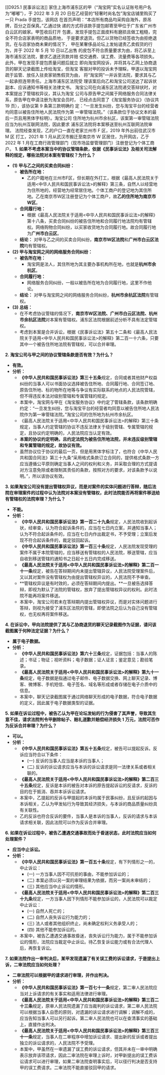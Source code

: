 [[D925.1 民事诉讼法]]
家住上海市浦东区的甲（“淘宝网”实名认证账号用户名为“嘟嘟”），于 2022 年 3
月 20 日在乙经营的“轻奢时尚名包”淘宝店铺里购买了一只 Prada 手提包，该网店
在首页声明：“本店所有商品均采购自海外，原吊牌，百分之百保真。”乙通过快
递的方式将该款手提包邮寄至甲位于广东省广州市白云区的娘家。甲签收后打开
包裹，发现手提包正面皮料有磨损且做工粗糙，完全不符合店家表明的商品质地，
于是要求退货。但乙以货物已经签收为由拒绝退货。在与店家协商未果的情况下，
甲在某奢侈品论坛上发帖谴责乙卖假货的行为，并于 2022 年 5 月 10 日以乙出售
的皮包不符合质量要求为由，将乙诉至上海市浦东区法院，要求乙退还货款并赔
偿交通费、误工费、流量费等各项损失。此外，甲在发现手提包质量问题后就立
即向淘宝网投诉，并将其与乙网上协商退货的聊天记录截图上传给淘宝，但淘宝
客服对甲的投诉未予理睬，甲遂以淘宝网疏于监管、放任入驻卖家销售假货为由，
将“淘宝网”一并诉至法院，要求其与乙一起承担连带责任。上海市浦东区法院受
理该案后向乙和淘宝公司送达了起诉状副本、应诉通知书等相关法律文书。
淘宝公司在向浦东区法院递交答辩状时，对本案提出了管辖权异议，其认为淘宝
公司与原告甲之间属于网络服务合同法律关系，原告甲在申请注册为淘宝会员时，
已经点击同意了《淘宝服务协议》（协议共 19 页），该协议第 9 条第三款明确约
定：“一旦发生纠纷，您与淘宝平台的经营者均同意以被告住所地人民法院作为第
一审管辖法院。”（该条款位于协议文本的最后一页且用黑体字标明）。淘宝公司
住所地为杭州市余杭区，该案第一审管辖法院应当为杭州互联网法院，因此要求
浦东区法院将本案移送至杭州互联网法院审理。
法院经查发现，乙的户口一直在老家兰州市 F 区，2019 年外出前往武汉市 M 区
打工，2021 年 1 月从武汉市搬迁至南京市 W 区居住，为开网店，乙于 2022 年 1
月在工商行政管理部门（现市场监督管理部门）注册登记为个体工商户。
**1. 如果不考虑本案当中的协议管辖条款，依据《民事诉讼法》及相关司法解释的规定，哪些法院对本案有管辖权？为什么？**
   * **(1) 甲与乙之间的买卖合同纠纷：**
      * **被告所在地：**
          * 乙的户籍地在兰州市F区，但长期在外打工，根据《最高人民法院关于适用<中华人民共和国民事诉讼法>的解释》第三条，自然人以经营地为住所地的，经营地为经常居住地。个体工商户的登记地为其住所地。乙在南京市W区注册登记为个体工商户，故**乙的住所地为南京市W区**。
      * **合同履行地：**
         * 根据《最高人民法院关于适用<中华人民共和国民事诉讼法>的解释》第十八条，买卖合同纠纷的被告住所地和合同履行地法院均有管辖权。网络购物合同纠纷，以买家收货地为合同履行地。故合同履行地为**广州市白云区**。
      * **结论：** 对甲与乙之间的买卖合同纠纷，**南京市W区法院**和**广州市白云区法院**均有管辖权。
   * **(2) 甲与淘宝网之间的网络服务合同纠纷：**
      * **被告所在地：**
          * 淘宝网是法人，其住所地为其主要办事机构所在地，也就是**杭州市余杭区**。
      * **合同履行地：**
         *  网络服务合同纠纷，一般以被告所在地为合同履行地，这里不作他论。
      * **结论：** 对甲与淘宝网之间的网络服务合同纠纷，**杭州市余杭区法院**有管辖权。
   * **(3) 总结：**
      *  在不考虑协议管辖的情况下，**南京市W区法院、广州市白云区法院、杭州市余杭区法院**对本案有管辖权。浦东区法院根据前述分析不具有法定管辖权。
      * 考虑到本案是合并诉讼，根据《民事诉讼法》第五十二条和《最高人民法院关于适用<中华人民共和国民事诉讼法>的解释》第二百一十六条，只要其中一个被告住所地法院有管辖权，可以合并审理。

**2. 淘宝公司与甲之间的协议管辖条款是否有效？为什么？**

   * **有效。**
   * **分析：**
       * **《中华人民共和国民事诉讼法》第三十五条**规定，合同或者其他财产权益纠纷的当事人可以书面协议选择被告住所地、合同履行地、合同签订地、原告住所地、标的物所在地等与争议有实际联系的地点的人民法院管辖，但不得违反本法对级别管辖和专属管辖的规定。
       * 本案中，淘宝网与甲在《淘宝服务协议》中约定了管辖条款，该条款明确约定：“一旦发生纠纷，您与淘宝平台的经营者均同意以被告住所地人民法院作为第一审管辖法院。”淘宝公司的住所地为杭州市余杭区。
       * 《最高人民法院关于适用<中华人民共和国民事诉讼法>的解释》第三十条规定，当事人约定管辖的协议不违反法律关于级别管辖、专属管辖的规定，且协议约定明确的，人民法院应当认定有效。
       * **本案的协议约定明确，且约定法院为被告住所地法院，并未违反级别管辖和专属管辖的规定，故协议有效。**
       *  虽然协议位于协议的最后一页，但是用黑体字标注了，也符合《中华人民共和国合同法》第三十九条“采用格式条款订立合同的，提供格式条款一方应当遵循公平原则确定当事人之间的权利和义务，并采取合理的方式提请对方注意免除或者限制其责任的条款，按照对方的要求，对该条款予以说明。”，所以该协议有效。

**3. 如果淘宝公司没有提出管辖权异议，而是对案件的实体问题进行答辩，随后法院在审理案件的过程中认为法院对本案没有管辖权，此时法院能否再将案件移送给有管辖权的法院审理？为什么？**

   * **不能。**
   * **分析：**
      * **《中华人民共和国民事诉讼法》第一百二十九条**规定，人民法院收到起诉状，经审查，认为符合起诉条件的，应当在七日内立案，并通知当事人；认为不符合起诉条件的，应当在七日内作出裁定书，不予受理；立案后发现不符合起诉条件的，裁定驳回起诉。
      * **《中华人民共和国民事诉讼法》第一百三十条**规定，人民法院发现受理的案件不属于本院管辖的，应当移送有管辖权的人民法院，移送管辖，应当自收到移送管辖的通知书之日起十五日内完成移送。
      * **《最高人民法院关于适用<中华人民共和国民事诉讼法>的解释》第二百一十一条**规定，被告在答辩期间内未提出管辖异议，人民法院受理案件后，又以其对案件没有管辖权为由提出管辖权异议的，人民法院不予审查。
      * **管辖权异议是有时效的，必须在答辩期间内提出。**一旦被告选择答辩，即视为默认了法院的管辖权，放弃了提出管辖权异议的权利。此时法院不能再将案件移送。
      *  本案中，淘宝公司若未在答辩期内提出管辖权异议，而是对实体问题进行答辩，则视为接受了浦东区法院的管辖，即使法院之后认为自己没有管辖权，也无权再将案件移送。

**4. 在诉讼中，甲向法院提供了其与乙协商退货的聊天记录截图作为证据，请问该截图属于何种法定证据？为什么？**

   * **属于电子数据。**
   * **分析：**
       * **《中华人民共和国民事诉讼法》第六十三条**规定，证据包括：当事人的陈述；书证；物证；视听资料；电子数据；证人证言；鉴定意见；勘验笔录。
       * **《最高人民法院关于适用<中华人民共和国民事诉讼法>的解释》第九十一条**规定，电子数据是指通过电子邮件、电子数据交换、网上聊天记录、博客、微博客、手机短信、电子签名、域名等形成或者存储在电子介质中的信息。
       * 本案中，聊天记录截图属于通过网络聊天形成的电子数据，符合电子数据的定义，因此属于电子数据类型的证据。

**5. 如果在诉讼过程中，被告乙认为甲在论坛发帖的行为侵害了其声誉，导致其生意不佳，请求法院判令甲删除帖子、赔礼道歉并赔偿经济损失 1 万元，法院可否作为反诉合并审理？为什么？**

   * **可以。**
   * **分析：**
       * **《中华人民共和国民事诉讼法》第五十五条**规定，被告可以提起反诉。反诉应当符合以下条件：
          * (一) 反诉的当事人应当是本诉的当事人；
          * (二) 反诉的诉讼请求应当与本诉的诉讼请求是同一法律关系或者相关联的。
       * **《最高人民法院关于适用<中华人民共和国民事诉讼法>的解释》第二百三十五条**规定，反诉是本诉的被告对本诉的原告提起诉讼的反请求，反诉的目的在于抵消、吞并本诉诉讼请求。
       * 本案中，乙提起的反诉与甲提起的本诉均属于民事纠纷，且反诉的起因与本诉相关，乙认为甲发帖行为导致其经济损失，与本诉的商品质量纠纷具有关联性。
       *  乙的反诉也符合反诉的要件，当事人是本诉的当事人，反诉的请求与本诉请求相关联，因此法院可以作为反诉合并审理。

**6. 如果在诉讼过程中，被告乙遭遇交通事故而处于昏迷状态，此时法院应当如何处理案件？**

   * **应当中止诉讼。**
   * **分析：**
       * **《中华人民共和国民事诉讼法》第一百五十条**规定，有下列情形之一的，中止诉讼：
           * (一) 一方当事人因不可抗拒的事由，不能参加诉讼的；
           * (二) 本案必须以另一案的审理结果为依据，而另一案尚未审结的；
           * (三) 其他应当中止诉讼的情形。
       * **《最高人民法院关于适用<中华人民共和国民事诉讼法>的解释》第二百三十九条**规定，一方当事人因下列情形不能参加诉讼的，人民法院可以裁定中止诉讼：
           * (一) 自然人死亡的；
           * (二) 自然人丧失诉讼行为能力的；
           * (三) 法人或者其他组织终止，尚未确定权利义务承受人的；
           * (四) 其他不能参加诉讼的。
       * 本案中，被告乙遭遇交通事故昏迷，丧失诉讼行为能力，属于不能参加诉讼的情形，法院应当裁定中止诉讼。待乙恢复诉讼能力或有合法代理人后，再恢复诉讼。

**7. 如果法院作出一审判决后，某甲发现遗漏了有关误工费的诉讼请求，于是提出上诉，二审法院应当如何处理？**

   * **二审法院可以根据甲的请求进行审理，并作出判决。**
   * **分析：**
      *  **《中华人民共和国民事诉讼法》第一百七十一条**规定，第二审人民法院应当对上诉请求的有关事实和适用法律进行审理。
      * **《最高人民法院关于适用<中华人民共和国民事诉讼法>的解释》第三百二十三条**规定，原审人民法院遗漏了应当裁判的诉讼请求，第二审人民法院可以根据当事人自愿的原则，对遗漏的诉讼请求进行调解；调解不成的，应当告知当事人可以另行起诉。第二审人民法院也可以在查清事实的基础上，直接作出判决。
      * **《最高人民法院关于适用<中华人民共和国民事诉讼法>的解释》第三百三十一条**规定，当事人在二审程序中增加诉讼请求、提出新的反诉或者提出独立的诉讼请求的，人民法院不予受理。
      *  本案中，甲虽然在一审遗漏了误工费的诉讼请求，但其并未在一审中明确表示放弃该项请求，因此二审法院在审理上诉时，对甲新提出的误工费诉讼请求可以进行审理，如果二审法院查明事实后，可以径行判决是否支持甲的误工费请求。二审法院不能直接驳回甲的请求。


